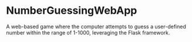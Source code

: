 # NumberGuessingWebApp
 A web-based game where the computer attempts to guess a user-defined number within the range of 1-1000, leveraging the Flask framework.
